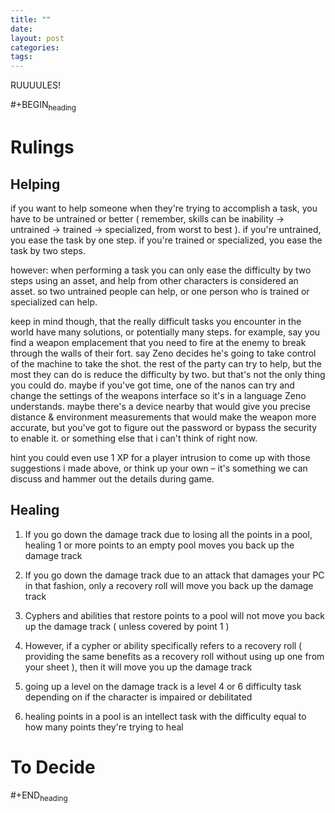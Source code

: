 ```yaml
---
title: ""
date: 
layout: post
categories: 
tags: 
---
```

RUUUULES!

\#+BEGIN<sub>heading</sub>


# Rulings


## Helping

if you want to help someone when they're trying to accomplish a task, you have
to be untrained or better ( remember, skills can be inability -> untrained ->
trained -> specialized, from worst to best ). if you're untrained, you ease the
task by one step. if you're trained or specialized, you ease the task by two
steps.

however: when performing a task you can only ease the difficulty by two steps
using an asset, and help from other characters is considered an asset. so two
untrained people can help, or one person who is trained or specialized can help.

keep in mind though, that the really difficult tasks you encounter in the world
have many solutions, or potentially many steps. for example, say you find a
weapon emplacement that you need to fire at the enemy to break through the walls
of their fort. say Zeno decides he's going to take control of the machine to
take the shot. the rest of the party can try to help, but the most they can do
is reduce the difficulty by two. but that's not the only thing you could
do. maybe if you've got time, one of the nanos can try and change the settings
of the weapons interface so it's in a language Zeno understands. maybe there's a
device nearby that would give you precise distance & environment measurements
that would make the weapon more accurate, but you've got to figure out the
password or bypass the security to enable it. or something else that i can't
think of right now.

hint you could even use 1 XP for a player intrusion to come up with those
suggestions i made above, or think up your own &#x2013; it's something we can discuss
and hammer out the details during game.


## Healing

1.  If you go down the damage track due to losing all the points in a pool,
    healing 1 or more points to an empty pool moves you back up the damage track

2.  If you go down the damage track due to an attack that damages your PC in that
    fashion, only a recovery roll will move you back up the damage track

3.  Cyphers and abilities that restore points to a pool will not move you back up
    the damage track ( unless covered by point 1 )

4.  However, if a cypher or ability specifically refers to a recovery roll (
    providing the same benefits as a recovery roll without using up one from your
    sheet ), then it will move you up the damage track

5.  going up a level on the damage track is a level 4 or 6 difficulty task
    depending on if the character is impaired or debilitated

6.  healing points in a pool is an intellect task with the difficulty equal to
    how many points they're trying to heal


# To Decide

\#+END<sub>heading</sub>
